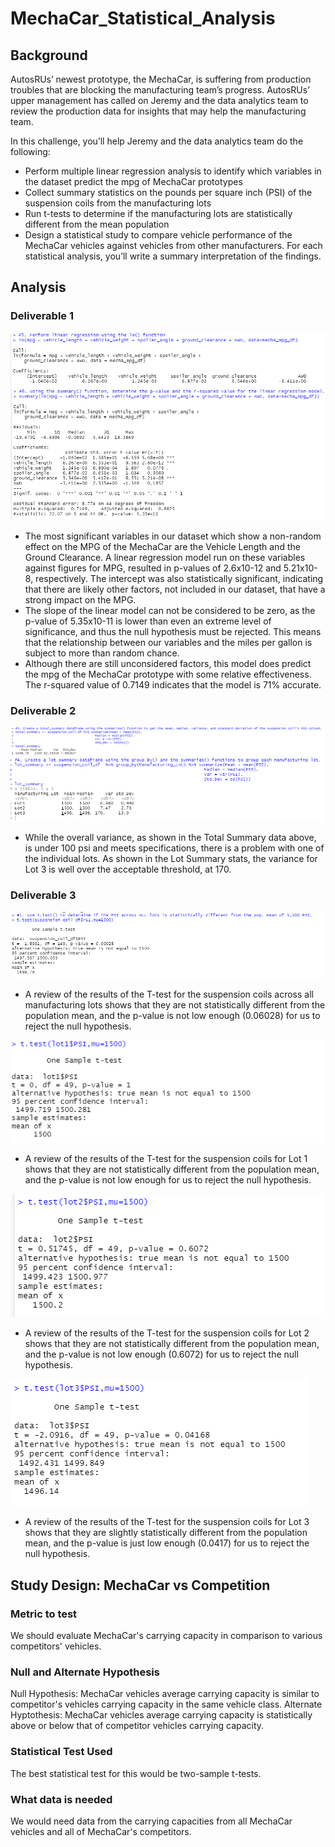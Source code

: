 # MechaCar_Statistical_Analysis
## Background
AutosRUs’ newest prototype, the MechaCar, is suffering from production troubles that are blocking the manufacturing team’s progress. AutosRUs’ upper management has called on Jeremy and the data analytics team to review the production data for insights that may help the manufacturing team.

In this challenge, you’ll help Jeremy and the data analytics team do the following:

- Perform multiple linear regression analysis to identify which variables in the dataset predict the mpg of MechaCar prototypes
- Collect summary statistics on the pounds per square inch (PSI) of the suspension coils from the manufacturing lots
- Run t-tests to determine if the manufacturing lots are statistically different from the mean population
- Design a statistical study to compare vehicle performance of the MechaCar vehicles against vehicles from other manufacturers. For each statistical analysis, you’ll write a summary interpretation of the findings.

## Analysis

### Deliverable 1
![This is an imgae](https://github.com/kellyd7/MechaCar_Statistical_Analysis/blob/main/Images/Linear%20Regression%20(Deliverable%201).png)
![This is an imgae](https://github.com/kellyd7/MechaCar_Statistical_Analysis/blob/main/Images/Linear%20Regression%20Summary%20(Deliverable%201).png)
- The most significant variables in our dataset which show a non-random effect on the MPG of the MechaCar are the Vehicle Length and the Ground Clearance. A linear regression model run on these variables against figures for MPG, resulted in p-values of 2.6x10-12 and 5.21x10-8, respectively. The intercept was also statistically significant, indicating that there are likely other factors, not included in our dataset, that have a strong impact on the MPG.
- The slope of the linear model can not be considered to be zero, as the p-value of 5.35x10-11 is lower than even an extreme level of significance, and thus the null hypothesis must be rejected. This means that the relationship between our variables and the miles per gallon is subject to more than random chance.
- Although there are still unconsidered factors, this model does predict the mpg of the MechaCar prototype with some relative effectiveness. The r-squared value of 0.7149 indicates that the model is 71% accurate.


### Deliverable 2
![This is an imgae](https://github.com/kellyd7/MechaCar_Statistical_Analysis/blob/main/Images/Total%20Summary%20(Deliverable%202).png)
![This is an imgae](https://github.com/kellyd7/MechaCar_Statistical_Analysis/blob/main/Images/Lot%20Summary%20(Deliverable%202).png)
- While the overall variance, as shown in the Total Summary data above, is under 100 psi and meets specifications, there is a problem with one of the individual lots. As shown in the Lot Summary stats, the variance for Lot 3 is well over the acceptable threshold, at 170.

 
### Deliverable 3
![This is an imgae](https://github.com/kellyd7/MechaCar_Statistical_Analysis/blob/main/Images/Suspension%20Coil%20ttest%20(Deliverable%203).png)
- A review of the results of the T-test for the suspension coils across all manufacturing lots shows that they are not statistically different from the population mean, and the p-value is not low enough (0.06028) for us to reject the null hypothesis.

![This is an imgae](https://github.com/kellyd7/MechaCar_Statistical_Analysis/blob/main/Images/Lot1%20ttest%20(Deliverable%203).png)
- A review of the results of the T-test for the suspension coils for Lot 1 shows that they are not statistically different from the population mean, and the p-value is not low enough for us to reject the null hypothesis.

![This is an imgae](https://github.com/kellyd7/MechaCar_Statistical_Analysis/blob/main/Images/Lot2%20ttest%20(Deliverable%203).png)
- A review of the results of the T-test for the suspension coils for Lot 2 shows that they are not statistically different from the population mean, and the p-value is not low enough (0.6072) for us to reject the null hypothesis.

![This is an imgae](https://github.com/kellyd7/MechaCar_Statistical_Analysis/blob/main/Images/Lot3%20ttest%20(Deliverable%203).png)
- A review of the results of the T-test for the suspension coils for Lot 3 shows that they are slightly statistically different from the population mean, and the p-value is just low enough (0.0417) for us to reject the null hypothesis.

## Study Design: MechaCar vs Competition
### Metric to test
We should evaluate MechaCar's carrying capacity in comparison to various competitors' vehicles.

### Null and Alternate Hypothesis
Null Hypothesis: MechaCar vehicles average carrying capacity is similar to competitor's vehicles carrying capacity in the same vehicle class. 
Alternate Hyptothesis: MechaCar vehicles average carrying capacity is statistically above or below that of competitor vehicles carrying capacity.

### Statistical Test Used
The best statistical test for this would be two-sample t-tests.

### What data is needed
We would need data from the carrying capacities from all MechaCar vehicles and all of MechaCar's competitors.

